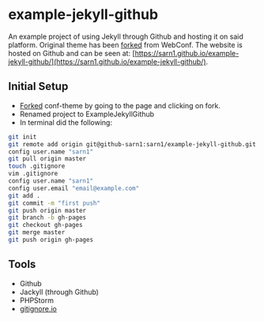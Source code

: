 # example-jekyll-github

An example project of using Jekyll through Github and hosting it on said platform.  Original theme has been [forked](https://github.com/WebConfs/confs-theme) from WebConf.  The website is hosted on Github and can be seen at: [https://sarn1.github.io/example-jekyll-github/](https://sarn1.github.io/example-jekyll-github/).

## Initial Setup

- [Forked](https://github.com/WebConfs/confs-theme) conf-theme by going to the page and clicking on fork.
- Renamed project to ExampleJekyllGithub
- In terminal did the following:
```bash
git init
git remote add origin git@github-sarn1:sarn1/example-jekyll-github.git
config user.name "sarn1"
git pull origin master
touch .gitignore
vim .gitignore
config user.name "sarn1"
config user.email "email@example.com"
git add .
git commit -m "first push"
git push origin master
git branch -b gh-pages
git checkout gh-pages
git merge master
git push origin gh-pages
```

## Tools
- Github
- Jackyll (through Github)
- PHPStorm
- [gitignore.io](https://www.gitignore.io/)
